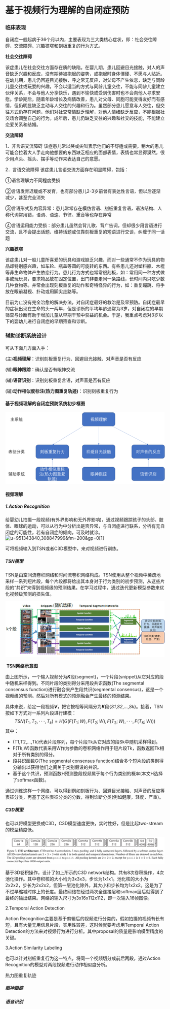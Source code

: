 # 基于视频行为理解的自闭症预防

### 临床表现

自闭症一般起病于36个月以内，主要表现为三大类核心症状，即：社会交往障碍、交流障碍、兴趣狭窄和刻板重复的行为方式。

**社会交往障碍**

该症患儿在社会交往方面存在质的缺陷。在婴儿期，患儿回避目光接触，对人的声音缺乏兴趣和反应，没有期待被抱起的姿势，或抱起时身体僵硬、不愿与人贴近。在幼儿期，患儿仍回避目光接触，呼之常无反应，对父母不产生依恋，缺乏与同龄儿童交往或玩耍的兴趣，不会以适当的方式与同龄儿童交往，不能与同龄儿童建立伙伴关系，不会与他人分享快乐，遇到不愉快或受到伤害时也不会向他人寻求安慰。学龄期后，随着年龄增长及病情改善，患儿对父母、同胞可能变得友好而有感情，但仍明显缺乏主动与人交往的兴趣和行为。虽然部分患儿愿意与人交往，但交往方式仍存在问题，他们对社交常情缺乏理解，对他人情绪缺乏反应，不能根据社交场合调整自己的行为。成年后，患儿仍缺乏交往的兴趣和社交的技能，不能建立恋爱关系和结婚。

**交流障碍**

1．非言语交流障碍  该症患儿常以哭或尖叫表示他们的不舒适或需要。稍大的患儿可能会拉着大人手走向他想要的东西缺乏相应的面部表情，表情也常显得漠然，很少用点头、摇头、摆手等动作来表达自己的意愿。

2．言语交流障碍  该症患儿言语交流方面存在明显障碍，包括： 

①语言理解力不同程度受损

②言语发育迟缓或不发育，也有部分患儿2-3岁前曾有表达性言语，但以后逐渐减少，甚至完全消失

③言语形式及内容异常：患儿常常存在模仿言语、刻板重复言语，语法结构、人称代词常用错，语调、语速、节律、重音等也存在异常

④言语运用能力受损：部分患儿虽然会背儿歌、背广告词，但却很少用言语进行交流，且不会提出话题、维持话题或仅靠刻板重复的短语进行交谈，纠缠于同一话题 

**兴趣狭窄**

该症患儿对一般儿童所喜爱的玩具和游戏缺乏兴趣，而对一些通常不作为玩具的物品却特别感兴趣，如车轮、瓶盖等圆的可旋转的东西。有些患儿还对塑料瓶、木棍等非生命物体产生依恋行为。患儿行为方式也常常很刻板，如：常用同一种方式做事或玩玩具，要求物品放在固定位置，出门非要走同一条路线，长时间内只吃少数几种食物等。并常会出现刻板重复的动作和奇特怪异的行为，如：重复蹦跳、将手放在眼前凝视、扑动或用脚尖走路等。

目前为止没有完全治愈的解决办法，对自闭症最好的救治是及早预防。自闭症最早的症状出现在生命的头一两年，但是诊断的平均年龄通常为3岁，对自闭症的早期筛查与诊断有助于增加儿童从早期干预中获益的机会。于是，我重点考虑对3岁以下的婴幼儿进行自闭症的早期筛查和诊断。

### 辅助诊断系统设计

可从下面几方面入手：

(主)**视频理解**：识别刻板重复行为、回避目光接触、对声音是否有反应

(辅)**眼神跟踪**：确认是否有眼神交流

(辅)**语音识别**：识别刻板重复言语，对声音是否有反应

(辅)**动作相似度标注(热力图重复轨迹)**：识别刻板重复行为



####                                             基于视频理解的自闭症预防系统初步框图



![图片3](./图片3.png)

  

#### 视频理解

##### 1.Action Recognition

给婴幼儿拍摄一段视频(有外界影响和无外界影响)，通过视频跟踪孩子的头部、肢体、眼球的运动，可以从行为中分析出是否异常，与自闭症进行联系，分析有无自闭症的可能性，若有自闭症的倾向，可及时就诊。![u=951343840,308847999&fm=200&gp=0[1]](C:\Users\18292\Desktop\u=951343840,308847999&fm=200&gp=0[1].jpg)

可将视频输入到TSN或者C3D模型中，来对视频进行训练。

##### TSN模型

TSN是由空间流卷积网络和时间流卷积网络构成。TSN使用从整个视频中稀疏地采样一系列短片段，每个片段都将给出其本身对于行为类别的初步预测，从这些片段的“共识”来得到视频级的预测结果。在学习过程中，通过迭代更新模型参数来优化视频级预测的损失值。

![图片1](./图片1.png)

​                                                                          **TSN网络示意图**

由上图所示，一个输入视频分为***K***段(segment)，一个片段(snippet)从它对应的段中随机采样得到。不同片段的类别得分采用段共识函数(The segmental consensus function)进行融合来产生段共识(segmental consensus)，这是一个视频级的预测。然后对所有模式的预测融合产生最终的预测结果。

具体来说，给定一段视频***V***，把它按相等间隔分为***K***段{*S1*,*S2*,...,*Sk*}。接着，TSN按如下方式对一系列片段进行建模：
$$
TSN(T_1,T_2,···,T_k)=H(G(F(T_1;W),F(T_2;W),F(T_2;W),···,F(T_K;W)))
$$
其中：

- (T1,T2,...,Tk)代表片段序列，每个片段Tk从它对应的段Sk中随机采样得到。
- F(Tk;W)函数代表采用W作为参数的卷积网络作用于短片段Tk，函数返回Tk相对于所有类别的得分。
- 段共识函数G(The segmental consensus function)结合多个短片段的类别得分输出以获得他们之间关于类别假设的共识。
- 基于这个共识，预测函数H预测整段视频属于每个行为类别的概率(本文H选择了softmax函数)。

通过训练这样一个网络，可以得到例如刻板行为、回避目光接触、对声音的反应等表征分类，再基于这些表征分类的分数，得到诊断分类(例如健康，轻度，严重)。

##### C3D模型

也可以将模型更换成C3D，C3D模型速度更快，实时性好，但是比起two-stream的模型精度低。

![c3d](./c3d.png)

基于3D卷积操作，设计了如上所示的C3D network结构。共有8次卷积操作，4次池化操作。其中卷积核的大小均为3x3x3，步长为1x1x1。池化核的大小为2x2x2，步长为2x2x2，但第一层池化除外，其大小和步长均为1x2x2。这是为了不过早缩减时序上的长度。最终网络在经过两次全连接层和softmax层后就得到了最终的输出结果。网络的输入尺寸为3x16x112x112，即一次输入16帧图像。

2.Temporal Action Detection

Action Recognition主要是基于剪辑后的视频进行分类的，假如拍摄的视频有长有短，且有大量无用信息片段，实用性较差，这时候就要考虑用Temporal Action Detection的方法来对视频行为进行分析。其中proposal的质量是影响模型精度的关键。 

3.Action Similarity Labeling

也可以针对刻板重复行为这一特点，将同一个视频切分成前后两段，通过Action Recognition的模型对两段视频进行动作相似度分析。

热力图重复轨迹

##### 眼神跟踪

##### 语音识别
